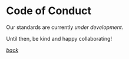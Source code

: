 # Code of Conduct

Our standards are currently *under development*.

Until then, be kind and happy collaborating!

[*back*](./README.md)
